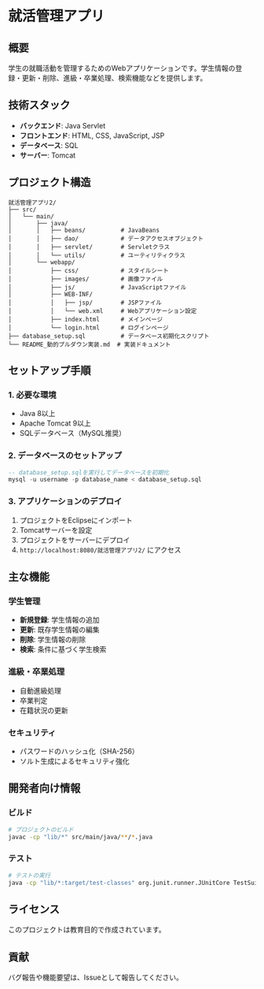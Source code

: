 # 就活管理アプリ

## 概要
学生の就職活動を管理するためのWebアプリケーションです。学生情報の登録・更新・削除、進級・卒業処理、検索機能などを提供します。

## 技術スタック
- **バックエンド**: Java Servlet
- **フロントエンド**: HTML, CSS, JavaScript, JSP
- **データベース**: SQL
- **サーバー**: Tomcat

## プロジェクト構造
```
就活管理アプリ2/
├── src/
│   └── main/
│       ├── java/
│       │   ├── beans/          # JavaBeans
│       │   ├── dao/            # データアクセスオブジェクト
│       │   ├── servlet/        # Servletクラス
│       │   └── utils/          # ユーティリティクラス
│       └── webapp/
│           ├── css/            # スタイルシート
│           ├── images/         # 画像ファイル
│           ├── js/             # JavaScriptファイル
│           ├── WEB-INF/
│           │   ├── jsp/        # JSPファイル
│           │   └── web.xml     # Webアプリケーション設定
│           ├── index.html      # メインページ
│           └── login.html      # ログインページ
├── database_setup.sql          # データベース初期化スクリプト
└── README_動的プルダウン実装.md  # 実装ドキュメント
```

## セットアップ手順

### 1. 必要な環境
- Java 8以上
- Apache Tomcat 9以上
- SQLデータベース（MySQL推奨）

### 2. データベースのセットアップ
```sql
-- database_setup.sqlを実行してデータベースを初期化
mysql -u username -p database_name < database_setup.sql
```

### 3. アプリケーションのデプロイ
1. プロジェクトをEclipseにインポート
2. Tomcatサーバーを設定
3. プロジェクトをサーバーにデプロイ
4. `http://localhost:8080/就活管理アプリ2/` にアクセス

## 主な機能

### 学生管理
- **新規登録**: 学生情報の追加
- **更新**: 既存学生情報の編集
- **削除**: 学生情報の削除
- **検索**: 条件に基づく学生検索

### 進級・卒業処理
- 自動進級処理
- 卒業判定
- 在籍状況の更新

### セキュリティ
- パスワードのハッシュ化（SHA-256）
- ソルト生成によるセキュリティ強化

## 開発者向け情報

### ビルド
```bash
# プロジェクトのビルド
javac -cp "lib/*" src/main/java/**/*.java
```

### テスト
```bash
# テストの実行
java -cp "lib/*:target/test-classes" org.junit.runner.JUnitCore TestSuite
```

## ライセンス
このプロジェクトは教育目的で作成されています。

## 貢献
バグ報告や機能要望は、Issueとして報告してください。 